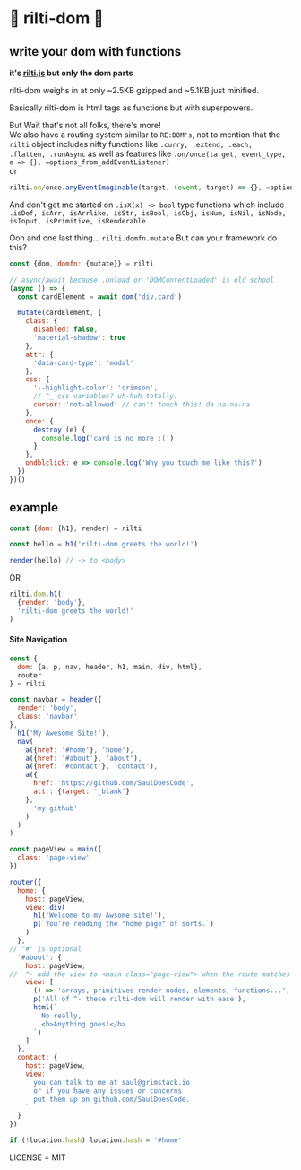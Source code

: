 # 💫 rilti-dom 💫
## write your dom with functions  

**it's [rilti.js](https://github.com/SaulDoesCode/rilti.js) but only the dom parts**

rilti-dom weighs in at only ~2.5KB gzipped and ~5.1KB just minified.

Basically rilti-dom is html tags as functions but with superpowers.     

But Wait that's not all folks, there's more!     
We also have a routing system similar to ``RE:DOM's``,
not to mention that the ``rilti`` object includes
nifty functions like ``.curry, .extend, .each, .flatten, .runAsync`` as well as features
like ``.on/once(target, event_type, e => {}, =options_from_addEventListener)``      
or
```js
rilti.on/once.anyEventImaginable(target, (event, target) => {}, =options)
```

And don't get me started on ``.isX(x) -> bool`` type functions which include
``.isDef, isArr, isArrlike, isStr, isBool, isObj, isNum, isNil, isNode, isInput, isPrimitive, isRenderable``

Ooh and one last thing... `rilti.domfn.mutate`
But can your framework do this?
```js
const {dom, domfn: {mutate}} = rilti

// async/await because .onload or 'DOMContentLoaded' is old school
(async () => {
  const cardElement = await dom('div.card')

  mutate(cardElement, {
    class: {
      disabled: false,
      'material-shadow': true
    },
    attr: {
      'data-card-type': 'modal'
    },
    css: {
      '--highlight-color': 'crimson',
      // ^_ css variables? uh-huh totally.
      cursor: 'not-allowed' // can't touch this! da na-na-na
    },
    once: {
      destroy (e) {
        console.log('card is no more :(')
      }
    },
    ondblclick: e => console.log('Why you touch me like this?')
  })
})()
```

## example

```js
const {dom: {h1}, render} = rilti

const hello = h1('rilti-dom greets the world!')

render(hello) // -> to <body>
```

OR

```js
rilti.dom.h1(
  {render: 'body'},
  'rilti-dom greets the world!'
)
```

#### Site Navigation

```js
const {
  dom: {a, p, nav, header, h1, main, div, html},
  router
} = rilti

const navbar = header({
  render: 'body',
  class: 'navbar'
},
  h1('My Awesome Site!'),
  nav(
    a({href: '#home'}, 'home'),
    a({href: '#about'}, 'about'),
    a({href: '#contact'}, 'contact'),
    a({
      href: 'https://github.com/SaulDoesCode',
      attr: {target: '_blank'}
    },
      'my github'
    )
  )
)

const pageView = main({
  class: 'page-view'
})

router({
  home: {
    host: pageView,
    view: div(
      h1('Welcome to my Awsome site!'),
      p(`You're reading the "home page" of sorts.`)
    )
  },
// "#" is optional
  '#about': {
    host: pageView,
//  ^- add the view to <main class="page-view"> when the route matches
    view: [
      () => 'arrays, primitives render nodes, elements, functions...',
      p('All of ^- these rilti-dom will render with ease'),
      html(`
        No really,
        <b>Anything goes!</b>
      `)
    ]
  },
  contact: {
    host: pageView,
    view: `
      you can talk to me at saul@grimstack.io
      or if you have any issues or concerns
      put them up on github.com/SaulDoesCode.
    `
  }
})

if (!location.hash) location.hash = '#home'
```

LICENSE = MIT
